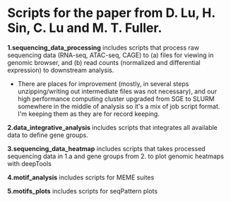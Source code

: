 # Scripts for the paper from D. Lu, H. Sin, C. Lu and M. T. Fuller.

**1.sequencing_data_processing** includes scripts that process raw sequencing data (RNA-seq, ATAC-seq, CAGE) to (a) files for viewing in genomic browser, and (b) read counts (normalized and differential expression) to downstream analysis.

  - There are places for improvement (mostly, in several steps unzipping/writing out intermediate files was not necessary), and our high performance computing cluster upgraded from SGE to SLURM somewhere in the middle of analysis so it's a mix of job script format. I'm keeping them as they are for record keeping. 

**2.data_integrative_analysis** includes scripts that integrates all available data to define gene groups. 

**3.sequencing_data_heatmap** includes scripts that takes processed sequencing data in 1.a and gene groups from 2. to plot genomic heatmaps with deepTools

**4.motif_analysis** includes scripts for MEME suites

**5.motifs_plots** includes scripts for seqPattern plots
